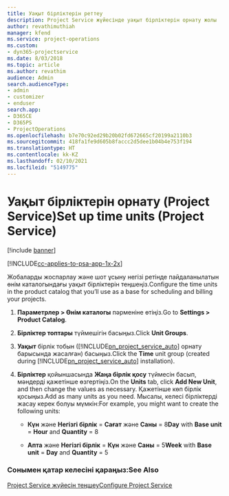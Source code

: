 ```yaml
---
title: Уақыт бірліктерін реттеу
description: Project Service жүйесінде уақыт бірліктерін орнату жолы
author: revathimuthiah
manager: kfend
ms.service: project-operations
ms.custom:
- dyn365-projectservice
ms.date: 8/03/2018
ms.topic: article
ms.author: revathim
audience: Admin
search.audienceType:
- admin
- customizer
- enduser
search.app:
- D365CE
- D365PS
- ProjectOperations
ms.openlocfilehash: b7e70c92ed29b20b02fd672665cf20199a2110b3
ms.sourcegitcommit: 418fa1fe9d605b8faccc2d5dee1b04b4e753f194
ms.translationtype: HT
ms.contentlocale: kk-KZ
ms.lasthandoff: 02/10/2021
ms.locfileid: "5149775"
---
```

# <a name="set-up-time-units-project-service"></a><span data-ttu-id="43538-103">Уақыт бірліктерін орнату (Project Service)</span><span class="sxs-lookup"><span data-stu-id="43538-103">Set up time units (Project Service)</span></span>

[!include [banner](../includes/psa-now-project-operations.md)]

[!INCLUDE[cc-applies-to-psa-app-1x-2x](../includes/cc-applies-to-psa-app-1x-2x.md)]

<span data-ttu-id="43538-104">Жобаларды жоспарлау және шот ұсыну негізі ретінде пайдаланылатын өнім каталогындағы уақыт бірліктерін теңшеңіз.</span><span class="sxs-lookup"><span data-stu-id="43538-104">Configure the time units in the product catalog that you’ll use as a base for scheduling and billing your projects.</span></span>  
  
1. <span data-ttu-id="43538-105">**Параметрлер > Өнім каталогы** пәрменіне өтіңіз.</span><span class="sxs-lookup"><span data-stu-id="43538-105">Go to **Settings > Product Catalog**.</span></span>  
  
2. <span data-ttu-id="43538-106">**Бірліктер топтары** түймешігін басыңыз.</span><span class="sxs-lookup"><span data-stu-id="43538-106">Click **Unit Groups**.</span></span>  
  
3. <span data-ttu-id="43538-107">**Уақыт** бірлік тобын ([!INCLUDE[pn_project_service_auto](../includes/pn-project-service-auto.md)] орнату барысында жасалған) басыңыз.</span><span class="sxs-lookup"><span data-stu-id="43538-107">Click the **Time** unit group (created during [!INCLUDE[pn_project_service_auto](../includes/pn-project-service-auto.md)] installation).</span></span>  
  
4. <span data-ttu-id="43538-108">**Бірліктер** қойыншасында **Жаңа бірлік қосу** түймесін басып, мәндерді қажетінше өзгертіңіз.</span><span class="sxs-lookup"><span data-stu-id="43538-108">On the **Units** tab, click **Add New Unit**, and then change the values as necessary.</span></span> <span data-ttu-id="43538-109">Қажетінше көп бірлік қосыңыз.</span><span class="sxs-lookup"><span data-stu-id="43538-109">Add as many units as you need.</span></span> <span data-ttu-id="43538-110">Мысалы, келесі бірліктерді жасау керек болуы мүмкін:</span><span class="sxs-lookup"><span data-stu-id="43538-110">For example, you might want to create the following units:</span></span>  
  
   - <span data-ttu-id="43538-111">**Күн** және **Негізгі бірлік** = **Сағат** және **Саны** = 8</span><span class="sxs-lookup"><span data-stu-id="43538-111">**Day** with **Base unit** = **Hour** and **Quantity** = 8</span></span>  
  
   - <span data-ttu-id="43538-112">**Апта** және **Негізгі бірлік** = **Күн** және **Саны** = 5</span><span class="sxs-lookup"><span data-stu-id="43538-112">**Week** with **Base unit** = **Day** and **Quantity** = 5</span></span>  
  
### <a name="see-also"></a><span data-ttu-id="43538-113">Сонымен қатар келесіні қараңыз:</span><span class="sxs-lookup"><span data-stu-id="43538-113">See Also</span></span>  
 [<span data-ttu-id="43538-114">Project Service жүйесін теңшеу</span><span class="sxs-lookup"><span data-stu-id="43538-114">Configure Project Service</span></span>](../psa/configure.md)
